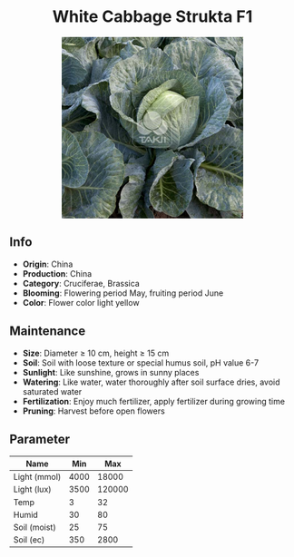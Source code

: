 <h1 align='center'>White Cabbage Strukta F1</h1>
<p align="center">
    <img 
        align='center'
        width='320'
        src="../images/white cabbage strukta f1.png" 
        alt='White Cabbage Strukta F1' />
</p>

## Info

 - **Origin**: China
 - **Production**: China
 - **Category**: Cruciferae, Brassica
 - **Blooming**: Flowering period May, fruiting period June
 - **Color**: Flower color light yellow

## Maintenance

 - **Size**: Diameter ≥ 10 cm, height ≥ 15 cm
 - **Soil**: Soil with loose texture or special humus soil, pH value 6-7
 - **Sunlight**: Like sunshine, grows in sunny places
 - **Watering**: Like water, water thoroughly after soil surface dries, avoid saturated water
 - **Fertilization**: Enjoy much fertilizer, apply fertilizer during growing time
 - **Pruning**: Harvest before open flowers

## Parameter

| Name         | Min  | Max   |
|--------------|------|-------|
| Light (mmol) | 4000 | 18000  |
| Light (lux)  | 3500 | 120000 |
| Temp         | 3    | 32    |
| Humid        | 30   | 80    |
| Soil (moist) | 25   | 75    |
| Soil (ec)    | 350  | 2800  |